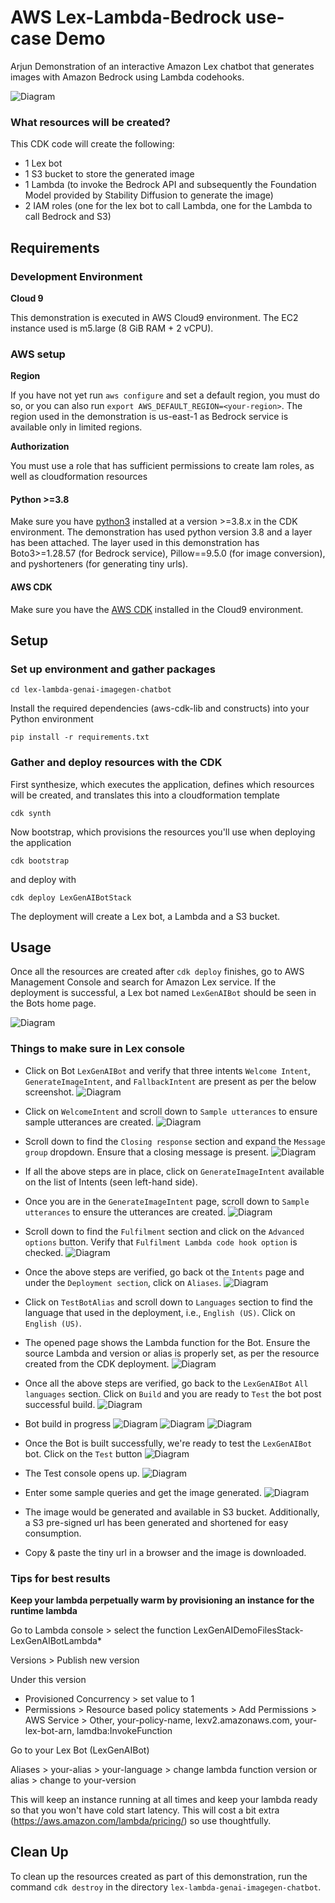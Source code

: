 # AWS Lex-Lambda-Bedrock use-case Demo
Arjun
Demonstration of an interactive Amazon Lex chatbot that generates images with Amazon Bedrock using Lambda codehooks.

![Diagram](diagrams/archie_diagram.png)

### What resources will be created?
This CDK code will create the following:
   - 1 Lex bot
   - 1 S3 bucket to store the generated image
   - 1 Lambda (to invoke the Bedrock API and subsequently the Foundation Model provided by Stability Diffusion to generate the image)
   - 2 IAM roles (one for the lex bot to call Lambda, one for the Lambda to call Bedrock and S3)

## Requirements

### Development Environment
**Cloud 9**

This demonstration is executed in AWS Cloud9 environment. The EC2 instance used is m5.large (8 GiB RAM + 2 vCPU).

### AWS setup
**Region**

If you have not yet run `aws configure` and set a default region, you must do so, or you can also run `export AWS_DEFAULT_REGION=<your-region>`. The region used in the demonstration is us-east-1 as Bedrock service is available only in limited regions.

**Authorization**

You must use a role that has sufficient permissions to create Iam roles, as well as cloudformation resources

#### Python >=3.8
Make sure you have [python3](https://www.python.org/downloads/) installed at a version >=3.8.x in the CDK environment. The demonstration has used python version 3.8 and a layer has been attached.
The layer used in this demonstration has Boto3>=1.28.57 (for Bedrock service), Pillow==9.5.0 (for image conversion), and pyshorteners (for generating tiny urls).

#### AWS CDK
Make sure you have the [AWS CDK](https://docs.aws.amazon.com/cdk/v2/guide/getting_started.html#getting_started_install) installed in the Cloud9 environment.


## Setup

### Set up environment and gather packages

```
cd lex-lambda-genai-imagegen-chatbot
```

Install the required dependencies (aws-cdk-lib and constructs) into your Python environment 
```
pip install -r requirements.txt
```

### Gather and deploy resources with the CDK

First synthesize, which executes the application, defines which resources will be created, and translates this into a cloudformation template
```
cdk synth
```
Now bootstrap, which provisions the resources you'll use when deploying the application
```
cdk bootstrap
```
and deploy with
```
cdk deploy LexGenAIBotStack
```

The deployment will create a Lex bot, a Lambda and a S3 bucket.

## Usage
Once all the resources are created after `cdk deploy` finishes, go to AWS Management Console and search for Amazon Lex service. 
If the deployment is successful, a Lex bot named `LexGenAIBot` should be seen in the Bots home page.

![Diagram](diagrams/LexBotHomePage.png)

### Things to make sure in Lex console

- Click on Bot `LexGenAIBot` and verify that three intents `Welcome Intent`, `GenerateImageIntent`, and `FallbackIntent` are present as per the below screenshot. 
![Diagram](diagrams/LexIntentsPage.png)


- Click on `WelcomeIntent` and scroll down to `Sample utterances` to ensure sample utterances are created. 
![Diagram](diagrams/WelcomeIntentSampleUtterances.png)


- Scroll down to find the `Closing response` section and expand the `Message group` dropdown. Ensure that a closing message is present. 
![Diagram](diagrams/WelcomeIntentClosingResponse.png)


- If all the above steps are in place, click on `GenerateImageIntent` available on the list of Intents (seen left-hand side).


- Once you are in the `GenerateImageIntent` page, scroll down to `Sample utterances` to ensure the utterances are created.
![Diagram](diagrams/GenerateImageIntentSampleUtterances.png)


- Scroll down to find the `Fulfilment` section and click on the `Advanced options` button. Verify that `Fulfilment Lambda code hook option` is checked.
![Diagram](diagrams/GenerateImageIntentLambdaHook.png)


- Once the above steps are verified, go back ot the `Intents` page and under the `Deployment section`, click on `Aliases`.
![Diagram](diagrams/Aliases.png)


- Click on `TestBotAlias` and scroll down to `Languages` section to find the language that used in the deployment, i.e., `English (US)`. Click on `English (US)`.


- The opened page shows the Lambda function for the Bot. Ensure the source Lambda and version or alias is properly set, as per the resource created from the CDK deployment.
![Diagram](diagrams/AliasLambdaFunction.png)


- Once all the above steps are verified, go back to the `LexGenAIBot` `All languages` section. Click on `Build` and you are ready to `Test` the bot post successful build.
![Diagram](diagrams/Build.png)


- Bot build in progress
![Diagram](diagrams/Build.png)
![Diagram](diagrams/Build-in-progress-I.png)
![Diagram](diagrams/Build-in-progress-II.png)


- Once the Bot is built successfully, we're ready to test the `LexGenAIBot` bot. Click on the `Test` button
![Diagram](diagrams/BuildComplete.png)


- The Test console opens up.
![Diagram](diagrams/TestConsole.png)


- Enter some sample queries and get the image generated.
![Diagram](diagrams/SampleTestCase.png)


- The image would be generated and available in S3 bucket. Additionally, a S3 pre-signed url has been generated and shortened for easy consumption. 
- Copy & paste the tiny url in a browser and the image is downloaded. 

### Tips for best results

**Keep your lambda perpetually warm by provisioning an instance for the runtime lambda**

Go to Lambda console > select the function LexGenAIDemoFilesStack-LexGenAIBotLambda*

Versions > Publish new version

Under this version 
   - Provisioned Concurrency > set value to 1
   - Permissions > Resource based policy statements > Add Permissions > AWS Service > Other, your-policy-name, lexv2.amazonaws.com, your-lex-bot-arn, lamdba:InvokeFunction

Go to your Lex Bot (LexGenAIBot)

Aliases > your-alias > your-language > change lambda function version or alias > change to your-version

This will keep an instance running at all times and keep your lambda ready so that you won't have cold start latency. This will cost a bit extra (https://aws.amazon.com/lambda/pricing/) so use thoughtfully. 

## Clean Up

To clean up the resources created as part of this demonstration, run the command `cdk destroy` in the directory `lex-lambda-genai-imagegen-chatbot`.
